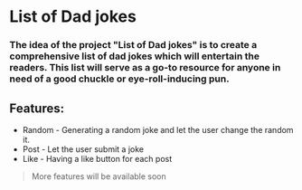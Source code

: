 #  List of Dad jokes

### The idea of the project "List of Dad jokes" is to create a comprehensive list of dad jokes which will entertain the readers. This list will serve as a go-to resource for anyone in need of a good chuckle or eye-roll-inducing pun.


## Features:
- Random - Generating a random joke and let the user change the random it.
- Post - Let the user submit a joke
- Like - Having a like button for each post


> More features will be available soon